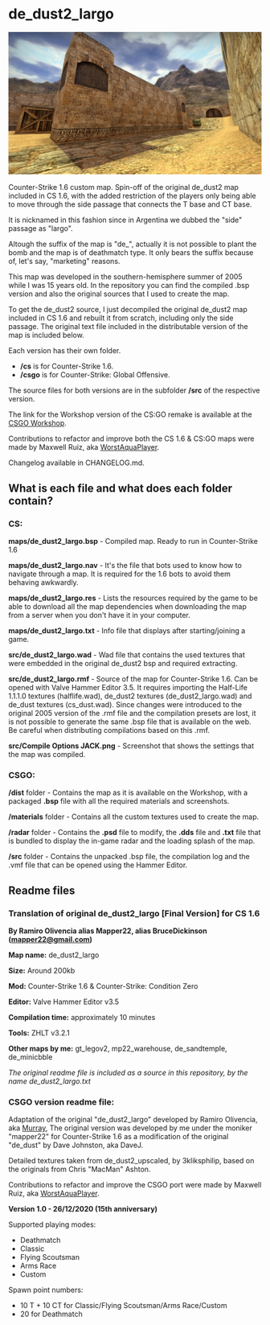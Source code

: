 # de_dust2_largo

![de_dust2_largo caption](https://raw.githubusercontent.com/rolivencia/de_dust2_largo/master/csgo/dist/thumb2328564968.jpg?raw=true)

Counter-Strike 1.6 custom map. Spin-off of the original de_dust2 map included in CS 1.6, with the added restriction of the players only being able to move through the side passage that connects the T base and CT base.

It is nicknamed in this fashion since in Argentina we dubbed the "side" passage as "largo". 

Altough the suffix of the map is "de_", actually it is not possible to plant the bomb and the map is of deathmatch type. It only bears the suffix because of, let's say, "marketing" reasons.

This map was developed in the southern-hemisphere summer of 2005 while I was 15 years old. In the repository you can find the compiled .bsp version and also the original sources that I used to create the map.

To get the de_dust2 source, I just decompiled the original de_dust2 map included in CS 1.6 and rebuilt it from scratch, including only the side passage.
The original text file included in the distributable version of the map is included below.

Each version has their own folder.
- **/cs** is for Counter-Strike 1.6.
- **/csgo** is for Counter-Strike: Global Offensive.

The source files for both versions are in the subfolder **/src** of the respective version.

The link for the Workshop version of the CS:GO remake is available at the [CSGO Workshop](https://steamcommunity.com/sharedfiles/filedetails/?id=2328564968).

Contributions to refactor and improve both the CS 1.6 & CS:GO maps were made by Maxwell Ruiz, aka [WorstAquaPlayer](https://steamcommunity.com/id/AquaPlayer).

Changelog available in CHANGELOG.md.

## What is each file and what does each folder contain?

### CS:

**maps/de_dust2_largo.bsp** - Compiled map. Ready to run in Counter-Strike 1.6

**maps/de_dust2_largo.nav** - It's the file that bots used to know how to navigate through a map. It is required for the 1.6 bots to avoid them behaving awkwardly.

**maps/de_dust2_largo.res** - Lists the resources required by the game to be able to download all the map dependencies when downloading the map from a server when you don't have it in your computer.

**maps/de_dust2_largo.txt** - Info file that displays after starting/joining a game.

**src/de_dust2_largo.wad** - Wad file that contains the used textures that were embedded in the original de_dust2 bsp and required extracting.

**src/de_dust2_largo.rmf** - Source of the map for Counter-Strike 1.6. Can be opened with Valve Hammer Editor 3.5. It requires importing the Half-Life 1.1.1.0 textures (halflife.wad), de_dust2 textures (de_dust2_largo.wad) and de_dust textures (cs_dust.wad). Since changes were introduced to the original 2005 version of the .rmf file and the compilation presets are lost, it is not possible to generate the same .bsp file that is available on the web. Be careful when distributing compilations based on this .rmf.

**src/Compile Options JACK.png** - Screenshot that shows the settings that the map was compiled.

### CSGO:

**/dist** folder - Contains the map as it is available on the Workshop, with a packaged **.bsp** file with all the required materials and screenshots.

**/materials** folder - Contains all the custom textures used to create the map.

**/radar** folder - Contains the **.psd** file to modify, the **.dds** file and **.txt** file that is bundled to display the in-game radar and the loading splash of the map.

**/src** folder - Contains the unpacked .bsp file, the compilation log and the .vmf file that can be opened using the Hammer Editor.

## Readme files

### Translation of original de_dust2_largo [Final Version] for CS 1.6

**By Ramiro Olivencia alias Mapper22, alias BruceDickinson (mapper22@gmail.com)**      

**Map name:**   	de_dust2_largo

**Size:**			Around 200kb

**Mod:**			Counter-Strike 1.6 & Counter-Strike: Condition Zero
	
**Editor:**			Valve Hammer Editor v3.5

**Compilation time:** 	approximately 10 minutes

**Tools:** 			ZHLT v3.2.1

**Other maps by me:**	gt_legov2, mp22_warehouse, de_sandtemple, de_minicbble
 
_The original readme file is included as a source in this repository, by the name de_dust2_largo.txt_

### CSGO version readme file:

Adaptation of the original "de_dust2_largo" developed by Ramiro Olivencia, aka [Murray](https://steamcommunity.com/id/mapper22/), 
The original version was developed by me under the moniker "mapper22" for Counter-Strike 1.6 as a modification of the original "de_dust" by Dave Johnston, aka DaveJ.

Detailed textures taken from de_dust2_upscaled, by 3kliksphilip, based on the originals from Chris "MacMan" Ashton. 

Contributions to refactor and improve the CSGO port were made by Maxwell Ruiz, aka [WorstAquaPlayer](https://steamcommunity.com/id/AquaPlayer).

**Version 1.0 - 26/12/2020 (15th anniversary)**

Supported playing modes:
- Deathmatch
- Classic
- Flying Scoutsman
- Arms Race
- Custom

Spawn point numbers:
- 10 T + 10 CT for Classic/Flying Scoutsman/Arms Race/Custom
- 20 for Deathmatch
